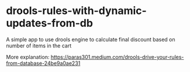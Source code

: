 # drools-rules-with-dynamic-updates-from-db

A simple app to use drools engine to calculate final discount based on number of items in the cart

More explanation: https://paras301.medium.com/drools-drive-your-rules-from-database-24be9a0ae231